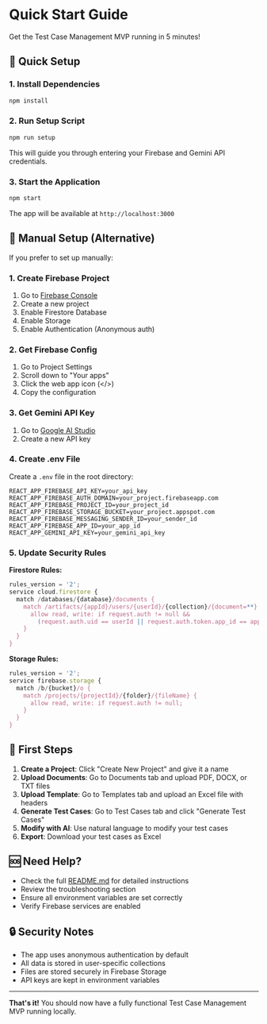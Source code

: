 # Quick Start Guide

Get the Test Case Management MVP running in 5 minutes!

## 🚀 Quick Setup

### 1. Install Dependencies
```bash
npm install
```

### 2. Run Setup Script
```bash
npm run setup
```
This will guide you through entering your Firebase and Gemini API credentials.

### 3. Start the Application
```bash
npm start
```

The app will be available at `http://localhost:3000`

## 🔧 Manual Setup (Alternative)

If you prefer to set up manually:

### 1. Create Firebase Project
1. Go to [Firebase Console](https://console.firebase.google.com/)
2. Create a new project
3. Enable Firestore Database
4. Enable Storage
5. Enable Authentication (Anonymous auth)

### 2. Get Firebase Config
1. Go to Project Settings
2. Scroll down to "Your apps"
3. Click the web app icon (</>)
4. Copy the configuration

### 3. Get Gemini API Key
1. Go to [Google AI Studio](https://makersuite.google.com/app/apikey)
2. Create a new API key

### 4. Create .env File
Create a `.env` file in the root directory:
```env
REACT_APP_FIREBASE_API_KEY=your_api_key
REACT_APP_FIREBASE_AUTH_DOMAIN=your_project.firebaseapp.com
REACT_APP_FIREBASE_PROJECT_ID=your_project_id
REACT_APP_FIREBASE_STORAGE_BUCKET=your_project.appspot.com
REACT_APP_FIREBASE_MESSAGING_SENDER_ID=your_sender_id
REACT_APP_FIREBASE_APP_ID=your_app_id
REACT_APP_GEMINI_API_KEY=your_gemini_api_key
```

### 5. Update Security Rules

**Firestore Rules:**
```javascript
rules_version = '2';
service cloud.firestore {
  match /databases/{database}/documents {
    match /artifacts/{appId}/users/{userId}/{collection}/{document=**} {
      allow read, write: if request.auth != null && 
        (request.auth.uid == userId || request.auth.token.app_id == appId);
    }
  }
}
```

**Storage Rules:**
```javascript
rules_version = '2';
service firebase.storage {
  match /b/{bucket}/o {
    match /projects/{projectId}/{folder}/{fileName} {
      allow read, write: if request.auth != null;
    }
  }
}
```

## 🎯 First Steps

1. **Create a Project**: Click "Create New Project" and give it a name
2. **Upload Documents**: Go to Documents tab and upload PDF, DOCX, or TXT files
3. **Upload Template**: Go to Templates tab and upload an Excel file with headers
4. **Generate Test Cases**: Go to Test Cases tab and click "Generate Test Cases"
5. **Modify with AI**: Use natural language to modify your test cases
6. **Export**: Download your test cases as Excel

## 🆘 Need Help?

- Check the full [README.md](README.md) for detailed instructions
- Review the troubleshooting section
- Ensure all environment variables are set correctly
- Verify Firebase services are enabled

## 🔒 Security Notes

- The app uses anonymous authentication by default
- All data is stored in user-specific collections
- Files are stored securely in Firebase Storage
- API keys are kept in environment variables

---

**That's it!** You should now have a fully functional Test Case Management MVP running locally. 